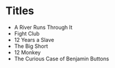 # Titles
- A River Runs Through It
- Fight Club
- 12 Years a Slave
- The Big Short
- 12 Monkey
- The Curious Case of Benjamin Buttons
